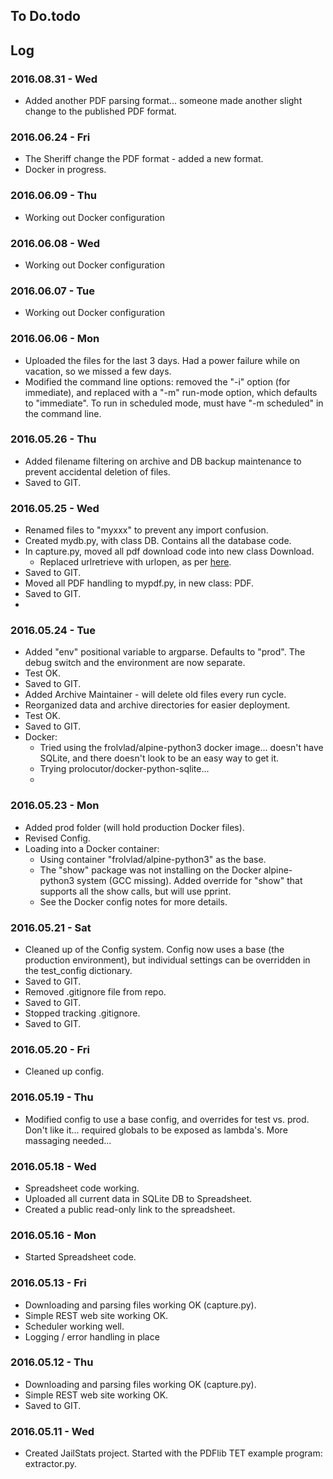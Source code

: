 ## To Do.todo


## Log

### 2016.08.31 - Wed

* Added another PDF parsing format... someone made another slight change to the published PDF format.

### 2016.06.24 - Fri

* The Sheriff change the PDF format - added a new format.
* Docker in progress.

### 2016.06.09 - Thu

* Working out Docker configuration

### 2016.06.08 - Wed

* Working out Docker configuration

### 2016.06.07 - Tue

* Working out Docker configuration

### 2016.06.06 - Mon

* Uploaded the files for the last 3 days.  Had a power failure while on vacation, so we missed a few days.
* Modified the command line options: removed the "-i" option (for immediate), and replaced with a "-m" run-mode option, which defaults to "immediate".  To run in scheduled mode, must have "-m scheduled" in the command line.

### 2016.05.26 - Thu

* Added filename filtering on archive and DB backup maintenance to prevent accidental deletion of files.
* Saved to GIT.

### 2016.05.25 - Wed

* Renamed files to "myxxx" to prevent any import confusion.
* Created mydb.py, with class DB.  Contains all the database code.
* In capture.py, moved all pdf download code into new class Download.
	* Replaced urlretrieve with urlopen, as per [here](http://stackoverflow.com/questions/32763720/timeout-a-file-download-with-python-urllib).
* Saved to GIT.
* Moved all PDF handling to mypdf.py, in new class: PDF.
* Saved to GIT.
* 

### 2016.05.24 - Tue

* Added "env" positional variable to argparse.  Defaults to "prod".  The debug switch and the environment are now separate.
* Test OK.
* Saved to GIT.
* Added Archive Maintainer - will delete old files every run cycle.
* Reorganized data and archive directories for easier deployment. 
* Test OK.
* Saved to GIT.
* Docker:
	* Tried using the frolvlad/alpine-python3 docker image... doesn't have SQLite, and there doesn't look to be an easy way to get it.  
	* Trying prolocutor/docker-python-sqlite...
	* 


### 2016.05.23 - Mon

* Added prod folder (will hold production Docker files).
* Revised Config.
* Loading into a Docker container:
	* Using container "frolvlad/alpine-python3" as the base.
	* The "show" package was not installing on the Docker alpine-python3 system (GCC missing).  Added override for "show" that supports all the show calls, but will use pprint.
	* See the Docker config notes for more details.

### 2016.05.21 - Sat

* Cleaned up of the Config system.  Config now uses a base (the production environment), but individual settings can be overridden in the test_config dictionary.
* Saved to GIT.
* Removed .gitignore file from repo.
* Saved to GIT.
* Stopped tracking .gitignore.
* Saved to GIT.

### 2016.05.20 - Fri

* Cleaned up config.

### 2016.05.19 - Thu

* Modified config to use a base config, and overrides for test vs. prod.  Don't like it... required globals to be exposed as lambda's.  More massaging needed...

### 2016.05.18 - Wed

* Spreadsheet code working.
* Uploaded all current data in SQLite DB to Spreadsheet.
* Created a public read-only link to the spreadsheet.

### 2016.05.16 - Mon

* Started Spreadsheet code.

### 2016.05.13 - Fri

* Downloading and parsing files working OK (capture.py).
* Simple REST web site working OK.
* Scheduler working well.
* Logging / error handling in place

### 2016.05.12 - Thu

* Downloading and parsing files working OK (capture.py).
* Simple REST web site working OK.
* Saved to GIT.

### 2016.05.11 - Wed

* Created JailStats project.  Started with the PDFlib TET example program: extractor.py.